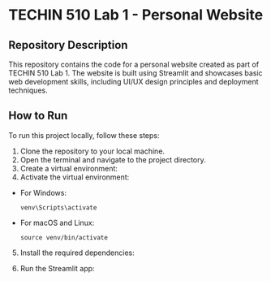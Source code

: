 # TECHIN 510 Lab 1 - Personal Website

## Repository Description
This repository contains the code for a personal website created as part of TECHIN 510 Lab 1. The website is built using Streamlit and showcases basic web development skills, including UI/UX design principles and deployment techniques.

## How to Run

To run this project locally, follow these steps:

1. Clone the repository to your local machine.
2. Open the terminal and navigate to the project directory.
3. Create a virtual environment:
4. Activate the virtual environment:

- For Windows:

  ```
  venv\Scripts\activate
  ```

- For macOS and Linux:

  ```
  source venv/bin/activate
  ```

5. Install the required dependencies:

6. Run the Streamlit app:


